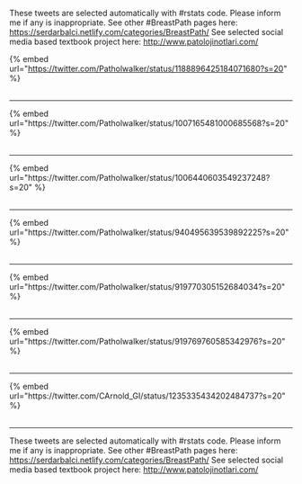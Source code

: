 

These tweets are selected automatically with #rstats code. Please inform me if any is inappropriate.
See other #BreastPath pages here: https://serdarbalci.netlify.com/categories/BreastPath/ 
See selected social media based textbook project here: http://www.patolojinotlari.com/

{% embed url="https://twitter.com/Patholwalker/status/1188896425184071680?s=20" %}<br>
<br>
<hr>
{% embed url="https://twitter.com/Patholwalker/status/1007165481000685568?s=20" %}<br>
<br>
<hr>
{% embed url="https://twitter.com/Patholwalker/status/1006440603549237248?s=20" %}<br>
<br>
<hr>
{% embed url="https://twitter.com/Patholwalker/status/940495639539892225?s=20" %}<br>
<br>
<hr>
{% embed url="https://twitter.com/Patholwalker/status/919770305152684034?s=20" %}<br>
<br>
<hr>
{% embed url="https://twitter.com/Patholwalker/status/919769760585342976?s=20" %}<br>
<br>
<hr>
{% embed url="https://twitter.com/CArnold_GI/status/1235335434202484737?s=20" %}<br>
<br>
<hr>


These tweets are selected automatically with #rstats code. Please inform me if any is inappropriate.
See other #BreastPath pages here: https://serdarbalci.netlify.com/categories/BreastPath/ 
See selected social media based textbook project here: http://www.patolojinotlari.com/

